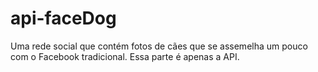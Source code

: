 # api-faceDog
Uma rede social que contém fotos de cães que se assemelha um pouco com o Facebook tradicional. Essa parte é apenas a API.
